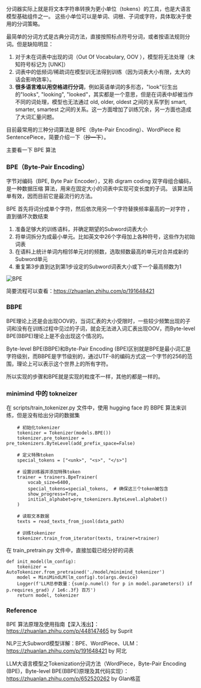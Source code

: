 分词器实际上就是将文本字符串转换为更小单位（tokens）的工具，也是大语言模型基础组件之一。
这些小单位可以是单词、词根、子词或字符，具体取决于使用的分词策略。

最简单的分词方式是古典分词方法，直接按照标点符号分词，或者按语法规则分词。但是缺陷明显：
1. 对于未在词表中出现的词（Out Of Vocabulary, OOV ），模型将无法处理（未知符号标记为 [UNK]）
2. 词表中的低频词/稀疏词在模型训无法得到训练（因为词表大小有限，太大的话会影响效率）。
3. **很多语言难以用空格进行分词**，例如英语单词的多形态，"look"衍生出的"looks", "looking", "looked"，其实都是一个意思，但是在词表中却被当作不同的词处理，模型也无法通过 old, older, oldest 之间的关系学到 smart, smarter, smartest 之间的关系。这一方面增加了训练冗余，另一方面也造成了大词汇量问题。

目前最常用的三种分词算法是 BPE（Byte-Pair Encoding）、WordPiece 和 SentencePiece，简要介绍一下（~~抄一下~~）。

主要看一下 BPE 算法

### BPE（Byte-Pair Encoding）
字节对编码（BPE, Byte Pair Encoder），又称 digram coding 双字母组合编码，是一种数据压缩 算法，用来在固定大小的词表中实现可变⻓度的子词。
该算法简单有效，因而目前它是最流行的方法。

BPE 首先将词分成单个字符，然后依次用另一个字符替换频率最高的一对字符 ，直到循环次数结束

1. 准备足够大的训练语料，并确定期望的Subword词表大小
2. 将单词拆分为成最小单元。比如英文中26个字母加上各种符号，这些作为初始词表
3. 在语料上统计单词内相邻单元对的频数，选取频数最高的单元对合并成新的Subword单元
4. 重复第3步直到达到第1步设定的Subword词表大小或下一个最高频数为1

![BPE](/img/minimind/BPE.jpg)

简要流程可以查看：https://zhuanlan.zhihu.com/p/191648421

### BBPE
BPE理论上还是会出现OOV的，当词汇表的大小受限时，一些较少频繁出现的子词和没有在训练过程中见过的子词，就会无法进入词汇表出现OOV，而Byte-level BPE(BBPE)理论上是不会出现这个情况的。

Byte-level BPE(BBPE)和Byte-Pair Encoding (BPE)区别就是BPE是最小词汇是字符级别，而BBPE是字节级别的，通过UTF-8的编码方式这一个字节的256的范围，理论上可以表示这个世界上的所有字符。

所以实现的步骤和BPE就是实现的粒度不一样，其他的都是一样的。

### minimind 中的 tokneizer

在 scripts/train_tokenizer.py 文件中，使用 hugging face 的 BBPE 算法来训练，但是没有给出分词的数据集
```
    # 初始化tokenizer
    tokenizer = Tokenizer(models.BPE())
    tokenizer.pre_tokenizer = pre_tokenizers.ByteLevel(add_prefix_space=False)

    # 定义特殊token
    special_tokens = ["<unk>", "<s>", "</s>"]

    # 设置训练器并添加特殊token
    trainer = trainers.BpeTrainer(
        vocab_size=6400,
        special_tokens=special_tokens,  # 确保这三个token被包含
        show_progress=True,
        initial_alphabet=pre_tokenizers.ByteLevel.alphabet()
    )

    # 读取文本数据
    texts = read_texts_from_jsonl(data_path)

    # 训练tokenizer
    tokenizer.train_from_iterator(texts, trainer=trainer)
```

在 train_pretrain.py 文件中，直接加载已经分好的词表

```
def init_model(lm_config):
    tokenizer = AutoTokenizer.from_pretrained('./model/minimind_tokenizer')
    model = MiniMindLM(lm_config).to(args.device)
    Logger(f'LLM总参数量：{sum(p.numel() for p in model.parameters() if p.requires_grad) / 1e6:.3f} 百万')
    return model, tokenizer
```

### Reference
BPE 算法原理及使用指南【深入浅出】：https://zhuanlan.zhihu.com/p/448147465 by Suprit

NLP三大Subword模型详解：BPE、WordPiece、ULM：https://zhuanlan.zhihu.com/p/191648421 by 阿北

LLM大语言模型之Tokenization分词方法（WordPiece，Byte-Pair Encoding (BPE)，Byte-level BPE(BBPE)原理及其代码实现）：https://zhuanlan.zhihu.com/p/652520262 by Glan格蓝
